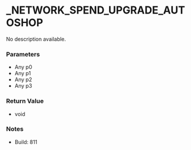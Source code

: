 # _NETWORK_SPEND_UPGRADE_AUTOSHOP

No description available.

### Parameters
* Any p0
* Any p1
* Any p2
* Any p3

### Return Value
* void

### Notes
* Build: 811

